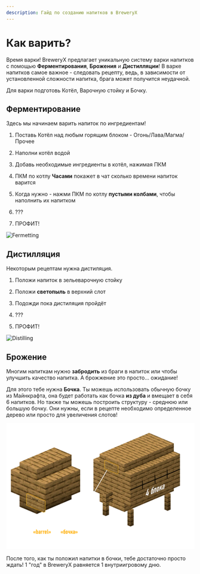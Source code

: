 ```yaml
---
description: Гайд по созданию напитков в BreweryX
---
```


# Как варить?

Время варки! BreweryX предлагает уникальную систему варки напитков с помощью **Ферментирования**, **Брожения** и **Дистилляции**! В варке напитков самое важное - следовать рецепту, ведь, в зависимости от установленной сложности напитка, брага может получится неудачной.

Для варки подготовь Котёл, Варочную стойку и Бочку.

## Ферментирование

Здесь мы начинаем варить напиток по ингредиентам!

1. Поставь Котёл над любым горящим блоком - Огонь/Лава/Магма/Прочее

2. Наполни котёл водой

3. Добавь необходимые ингредиенты в котёл, нажимая ПКМ

4. ПКМ по котлу **Часами** покажет в чат сколько времени напиток варится

5. Когда нужно - нажми ПКМ по котлу **пустыми колбами**, чтобы наполнить их напитком

6. ???

7. ПРОФИТ!

![Fermetting](https://camo.githubusercontent.com/c5cb7d3fe6ada1cd5fb1bec17d35774ed16ddee4bb39fbc473ef7b062bf34119/687474703a2f2f692e696d6775722e636f6d2f3144636c6e31392e706e67)

## Дистилляция

Некоторым рецептам нужна дистиляция.

1. Положи напиток в зельеварочную стойку

2. Положи **светопыль** в верхний слот

3. Подожди пока дистиляция пройдёт

4. ???

5. ПРОФИТ!

![Distilling](https://camo.githubusercontent.com/ade33c5b2f1ebf5d7d8d9167cd51e10e7d5edead8f2cd1b7b48a70b8b21941a5/687474703a2f2f692e696d6775722e636f6d2f524a4b563958732e706e67)

## Брожение

Многим напиткам нужно **забродить** из браги в напиток или чтобы улучшить качество напитка. А брожжение это просто... ожидание!

Для этого тебе нужна **Бочка**. Ты можешь использовать обычную бочку из Майнкрафта, она будет работать как бочка **из дуба** и вмещает в себя 6 напитков. Но также ты можешь построить структуру - среднюю или большую бочку. Они нужны, если в рецепте необходимо определенное дерево или просто для увеличения слотов!

![Бочки в BreweryX](../../assets/barrels_ru.png)

После того, как ты положил напитки в бочки, тебе достаточно просто ждать! 1 "год" в BreweryX равняется 1 внутриигровому дню.